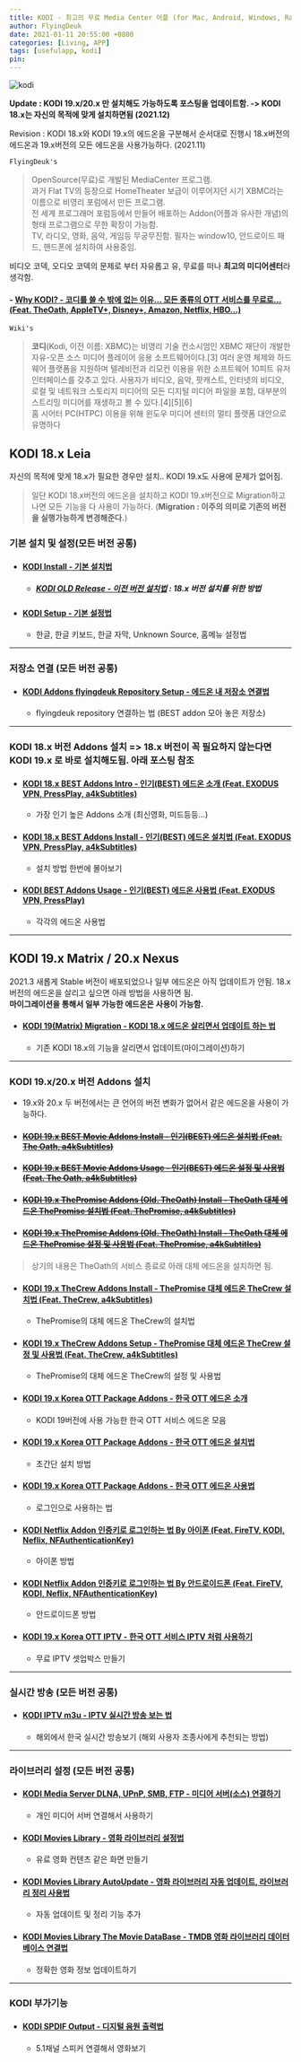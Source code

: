 ```yaml
---
title: KODI - 최고의 무료 Media Center 어플 (for Mac, Android, Windows, RaspberryPi) <2023.12.19 Updated>
author: FlyingDeuk
date: 2021-01-11 20:55:00 +0800
categories: [Living, APP]
tags: [usefulapp, kodi]
pin:
---
```


![kodi](/img/living/kodi/kodi_1.jpg)

**Update : KODI 19.x/20.x 만 설치해도 가능하도록 포스팅을 업데이트함. -> KODI 18.x는 자신의 목적에 맞게 설치하면됨 (2021.12)**

Revision : KODI 18.x와 KODI 19.x의 에드온을 구분해서 순서대로 진행시 18.x버전의 에드온과 19.x버전의 모든 에드온을 사용가능하다. (2021.11)

`FlyingDeuk's`
> OpenSource(무료)로 개발된 MediaCenter 프로그램. <br>
과거 Flat TV의 등장으로 HomeTheater 보급이 이루어지던 시기 XBMC라는 이름으로 비영리 포럼에서 만든 프로그램.<br>
전 세계 프로그래머 포럼등에서 만들어 배포하는 Addon(어플과 유사한 개념)의 형태 프로그램으로 무한 확장이 가능함. <br>
TV, 라디오, 영화, 음악, 게임등 무궁무진함.
필자는 window10, 안드로이드 패드, 핸드폰에 설치하여 사용중임.

비디오 코덱, 오디오 코덱의 문제로 부터 자유롭고 유, 무료를 떠나 **최고의 미디어센터**라 생각함.

#### - [Why KODI? - 코디를 쓸 수 밖에 없는 이유... 모든 종류의 OTT 서비스를 무료로... (Feat. TheOath, AppleTV+, Disney+, Amazon, Netflix, HBO...)](/posts/whykodi/)


`Wiki's`
>**코디**(Kodi, 이전 이름: XBMC)는 비영리 기술 컨소시엄인 XBMC 재단이 개발한 자유-오픈 소스 미디어 플레이어 응용 소프트웨어이다.[3] 여러 운영 체제와 하드웨어 플랫폼을 지원하며 텔레비전과 리모컨 이용을 위한 소프트웨어 10피트 유저인터페이스를 갖추고 있다. 사용자가 비디오, 음악, 팟캐스트, 인터넷의 비디오, 로컬 및 네트워크 스토리지 미디어의 모든 디지털 미디어 파일을 포함, 대부분의 스트리밍 미디어를 재생하고 볼 수 있다.[4][5][6]<br>
홈 시어터 PC(HTPC) 이용을 위해 윈도우 미디어 센터의 멀티 플랫폼 대안으로 유명하다

## KODI 18.x Leia
자신의 목적에 맞게 18.x가 필요한 경우만 설치.. KODI 19.x도 사용에 문제가 없어짐.
>일단 KODI 18.x버전의 에드온을 설치하고 KODI 19.x버전으로 Migration하고 나면 모든 기능을 다 사용이 가능하다. (**Migration : 이주의 의미로 기존의 버전을 실행가능하게 변경해준다.**)

### 기본 설치 및 설정(모든 버전 공통)
- #### [KODI Install - 기본 설치법](/posts/KODI-install/)
  - ##### [KODI OLD Release - 이전 버전 설치법](/posts/KODI-old/) : 18.x 버전 설치를 위한 방법


- #### [KODI Setup - 기본 설정법](/posts/KODI-install1)
  - 한글, 한글 키보드, 한글 자막, Unknown Source, 홈메뉴 설정법

-------------------------
### 저장소 연결 (모든 버전 공통)
- #### [KODI Addons flyingdeuk Repository Setup - 에드온 내 저장소 연결법](/posts/KODI-addon/)
  - flyingdeuk repository 연결하는 법 (BEST addon 모아 놓은 저장소)

---------
### KODI 18.x 버전 Addons 설치 => 18.x 버전이 꼭 필요하지 않는다면 KODI 19.x 로 바로 설치해도됨. 아래 포스팅 참조

- #### [KODI 18.x BEST Addons Intro - 인기(BEST) 에드온 소개 (Feat. EXODUS VPN, PressPlay, a4kSubtitles)](/posts/KODI-addon1/)
  - 가장 인기 높은 Addons 소개 (최신영화, 미드등등...)

- #### [KODI 18.x BEST Addons Install - 인기(BEST) 에드온 설치법 (Feat. EXODUS VPN, PressPlay, a4kSubtitles)](/posts/KODI-addon2/)
  - 설치 방법 한번에 몰아보기

- #### [KODI BEST Addons Usage - 인기(BEST) 에드온 사용법 (Feat. EXODUS VPN, PressPlay)](/posts/KODI-addon3/)
  - 각각의 에드온 사용법

------

## KODI 19.x Matrix / 20.x Nexus
2021.3 새롭게 Stable 버전이 배포되었으나 일부 에드온은 아직 업데이트가 안됨. 18.x 버전의 에드온을 살리고 싶으면 아래 방법을 사용하면 됨. <br>
**마이그레이션을 통해서 일부 가능한 에드온은 사용이 가능함.**
- #### [KODI 19(Matrix) Migration - KODI 18.x 에드온 살리면서 업데이트 하는 법](/posts/KODI19/)
    - 기존 KODI 18.x의 기능을 살리면서 업데이트(마이그레이션)하기

---------

### KODI 19.x/20.x 버전 Addons 설치
- 19.x와 20.x 두 버전에서는 큰 언어의 버전 변화가 없어서 같은 에드온을 사용이 가능하다. 

- #### ~~[KODI 19.x BEST Movie Addons Install - 인기(BEST) 에드온 설치법 (Feat. The Oath, a4kSubtitles)](/posts/KODI-oath/)~~

- #### ~~[KODI 19.x BEST Movie Addons Usage - 인기(BEST) 에드온 설정 및 사용법 (Feat. The Oath, a4kSubtitles)](/posts/KODI-oath1/)~~

- #### ~~[KODI 19.x ThePromise Addons (Old. TheOath) Install - TheOath 대체 에드온 ThePromise 설치법 (Feat. ThePromise, a4kSubtitles)](/posts/KODI-promise/)~~

- #### ~~[KODI 19.x ThePromise Addons (Old. TheOath) Install - TheOath 대체 에드온 ThePromise 설정 및 사용법 (Feat. ThePromise, a4kSubtitles)](/posts/KODI-promise1/)~~
> 상기의 내용은 TheOath의 서비스 종료로 아래 대체 에드온을 설치하면 됨.

- #### [KODI 19.x TheCrew Addons Install - ThePromise 대체 에드온 TheCrew 설치법 (Feat. TheCrew, a4kSubtitles)](/posts/KODI-thecrew/)
  - ThePromise의 대체 에드온 TheCrew의 설치법

- #### [KODI 19.x TheCrew Addons Setup - ThePromise 대체 에드온 TheCrew 설정 및 사용법 (Feat. TheCrew, a4kSubtitles)](/posts/KODI-thecrew1/)
  - ThePromise의 대체 에드온 TheCrew의 설정 및 사용법

- #### [KODI 19.x Korea OTT Package Addons - 한국 OTT 에드온 소개](/posts/KODI-addon1-1/)
  - KODI 19버전에 사용 가능한 한국 OTT 서비스 에드온 모음

- #### [KODI 19.x Korea OTT Package Addons - 한국 OTT 에드온 설치법](/posts/KODI-addon2-1/)
  - 초간단 설치 방법

- #### [KODI 19.x Korea OTT Package Addons - 한국 OTT 에드온 사용법](/posts/KODI-addon3-1/)
  - 로그인으로 사용하는 법

- #### [KODI Netflix Addon 인증키로 로그인하는 법 By 아이폰 (Feat. FireTV, KODI, Neflix, NFAuthenticationKey)](/post/KODI-netflixkey/) 
  - 아이폰 방법 

- #### [KODI Netflix Addon 인증키로 로그인하는 법 By 안드로이드폰 (Feat. FireTV, KODI, Neflix, NFAuthenticationKey)](/post/KODI-netflixkey1/) 
  - 안드로이드폰 방법 

- #### [KODI 19.x Korea OTT IPTV - 한국 OTT 서비스 IPTV 처럼 사용하기](/posts/KODI-addon4-1/)
  - 무료 IPTV 셋업박스 만들기

----------

### 실시간 방송 (모든 버전 공통)
- #### [KODI IPTV m3u - IPTV 실시간 방송 보는 법](/posts/KODI-IPTV/)
  - 해외에서 한국 실시간 방송보기 (해외 사용자 조종사에게 추천되는 방법)

-----------

### 라이브러리 설정 (모든 버전 공통)
- #### [KODI Media Server DLNA, UPnP, SMB, FTP - 미디어 서버(소스) 연결하기](/posts/KODI-source/)
  - 개인 미디어 서버 연결해서 사용하기

- #### [KODI Movies Library - 영화 라이브러리 설정법](/posts/KODI-library/)
  - 유료 영화 컨텐츠 같은 화면 만들기

- #### [KODI Movies Library AutoUpdate - 영화 라이브러리 자동 업데이트, 라이브러리 정리 사용법](/posts/KODI-autoupdate/)
  - 자동 업데이트 및 정리 기능 추가

- #### [KODI Movies Library The Movie DataBase - TMDB 영화 라이브러리 데이터베이스 연결법](/posts/KODI-tmdb/)
  - 정확한 영화 정보 업데이트하기

----------  

### KODI 부가기능

- #### [KODI SPDIF Output - 디지털 음원 출력법](/posts/KODI-spdif/)
  - 5.1채널 스피커 연결해서 영화보기
